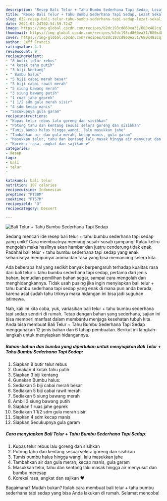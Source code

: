 ```yaml
---
description: "Resep Bali Telur + Tahu Bumbu Sederhana Tapi Sedap, Lezat Sekali"
title: "Resep Bali Telur + Tahu Bumbu Sederhana Tapi Sedap, Lezat Sekali"
slug: 632-resep-bali-telur-tahu-bumbu-sederhana-tapi-sedap-lezat-sekali
date: 2021-07-24T02:54:59.724Z
image: https://img-global.cpcdn.com/recipes/b2dc193cd860ea31/680x482cq70/bali-telur-tahu-bumbu-sederhana-tapi-sedap-foto-resep-utama.jpg
thumbnail: https://img-global.cpcdn.com/recipes/b2dc193cd860ea31/680x482cq70/bali-telur-tahu-bumbu-sederhana-tapi-sedap-foto-resep-utama.jpg
cover: https://img-global.cpcdn.com/recipes/b2dc193cd860ea31/680x482cq70/bali-telur-tahu-bumbu-sederhana-tapi-sedap-foto-resep-utama.jpg
author: Jeff Francis
ratingvalue: 4.1
reviewcount: 9
recipeingredient:
- "8 butir telur rebus"
- "4 kotak tahu putih"
- "3 biji kentang"
- " Bumbu halus"
- "5 biji cabai merah besar"
- "5 biji cabai rawit merah"
- "5 siung bawang merah"
- "3 siung bawang putih"
- "1 ruas jahe geprek"
- "1 1/2 sdm gula merah sisir"
- "4 sdm kecap manis"
- "Secukupnya gula garam"
recipeinstructions:
- "Kupas telur rebus lalu goreng dan sisihkan"
- "Potong tahu dan kentang sesuai selera goreng dan sisihkan"
- "Tumis bumbu halus hingga wangi, lalu masukkan jahe"
- "Tambahkan air dan gula merah, kecap manis, gula garam"
- "Masukkan telur, tahu dan kentang lalu masak hingga air menyusut dan bumbu meresap"
- "Koreksi rasa, angkat dan sajikan ❤️"
categories:
- Resep
tags:
- bali
- telur
- 

katakunci: bali telur  
nutrition: 107 calories
recipecuisine: Indonesian
preptime: "PT30M"
cooktime: "PT57M"
recipeyield: "3"
recipecategory: Dessert

---
```



![Bali Telur + Tahu Bumbu Sederhana Tapi Sedap](https://img-global.cpcdn.com/recipes/b2dc193cd860ea31/680x482cq70/bali-telur-tahu-bumbu-sederhana-tapi-sedap-foto-resep-utama.jpg)

Sedang mencari ide resep bali telur + tahu bumbu sederhana tapi sedap yang unik? Cara membuatnya memang susah-susah gampang. Kalau keliru mengolah maka hasilnya akan hambar dan justru cenderung tidak enak. Padahal bali telur + tahu bumbu sederhana tapi sedap yang enak seharusnya mempunyai aroma dan rasa yang bisa memancing selera kita.

Ada beberapa hal yang sedikit banyak berpengaruh terhadap kualitas rasa dari bali telur + tahu bumbu sederhana tapi sedap, pertama dari jenis bahan, kemudian pemilihan bahan segar, sampai cara mengolah dan menghidangkannya. Tidak usah pusing jika ingin menyiapkan bali telur + tahu bumbu sederhana tapi sedap yang enak di mana pun anda berada, karena asal sudah tahu triknya maka hidangan ini bisa jadi suguhan istimewa.




Nah, kali ini kita coba, yuk, variasikan bali telur + tahu bumbu sederhana tapi sedap sendiri di rumah. Tetap dengan bahan yang sederhana, sajian ini bisa memberi manfaat dalam membantu menjaga kesehatan tubuh kita. Anda bisa membuat Bali Telur + Tahu Bumbu Sederhana Tapi Sedap menggunakan 12 jenis bahan dan 6 tahap pembuatan. Berikut ini langkah-langkah untuk menyiapkan hidangannya.

<!--inarticleads1-->

##### Bahan-bahan dan bumbu yang diperlukan untuk menyiapkan Bali Telur + Tahu Bumbu Sederhana Tapi Sedap:

1. Siapkan 8 butir telur rebus
1. Gunakan 4 kotak tahu putih
1. Siapkan 3 biji kentang
1. Gunakan  Bumbu halus:
1. Sediakan 5 biji cabai merah besar
1. Sediakan 5 biji cabai rawit merah
1. Sediakan 5 siung bawang merah
1. Ambil 3 siung bawang putih
1. Siapkan 1 ruas jahe geprek
1. Sediakan 1 1/2 sdm gula merah sisir
1. Siapkan 4 sdm kecap manis
1. Siapkan Secukupnya gula garam




<!--inarticleads2-->

##### Cara menyiapkan Bali Telur + Tahu Bumbu Sederhana Tapi Sedap:

1. Kupas telur rebus lalu goreng dan sisihkan
1. Potong tahu dan kentang sesuai selera goreng dan sisihkan
1. Tumis bumbu halus hingga wangi, lalu masukkan jahe
1. Tambahkan air dan gula merah, kecap manis, gula garam
1. Masukkan telur, tahu dan kentang lalu masak hingga air menyusut dan bumbu meresap
1. Koreksi rasa, angkat dan sajikan ❤️




Bagaimana? Mudah bukan? Itulah cara membuat bali telur + tahu bumbu sederhana tapi sedap yang bisa Anda lakukan di rumah. Selamat mencoba!
